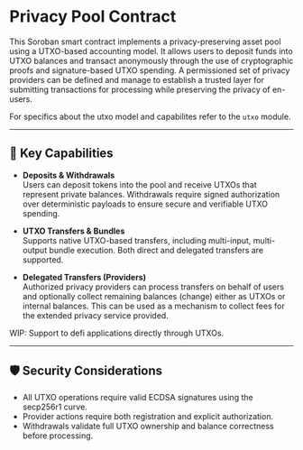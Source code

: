 # Privacy Pool Contract

This Soroban smart contract implements a privacy-preserving asset pool using a UTXO-based accounting model. It allows users to deposit funds into UTXO balances and transact anonymously through the use of cryptographic proofs and signature-based UTXO spending. A permissioned set of privacy providers can be defined and manage to establish a trusted layer for submitting transactions for processing while preserving the privacy of en-users.

For specifics about the utxo model and capabilites refer to the `utxo` module.

---

## 🧩 Key Capabilities

- **Deposits & Withdrawals**  
  Users can deposit tokens into the pool and receive UTXOs that represent private balances. Withdrawals require signed authorization over deterministic payloads to ensure secure and verifiable UTXO spending.

- **UTXO Transfers & Bundles**  
  Supports native UTXO-based transfers, including multi-input, multi-output bundle execution. Both direct and delegated transfers are supported.

- **Delegated Transfers (Providers)**  
  Authorized privacy providers can process transfers on behalf of users and optionally collect remaining balances (change) either as UTXOs or internal balances. This can be used as a mechanism to collect fees for the extended privacy service provided.

WIP: Support to defi applications directly through UTXOs.

---

## 🛡 Security Considerations

- All UTXO operations require valid ECDSA signatures using the secp256r1 curve.
- Provider actions require both registration and explicit authorization.
- Withdrawals validate full UTXO ownership and balance correctness before processing.
